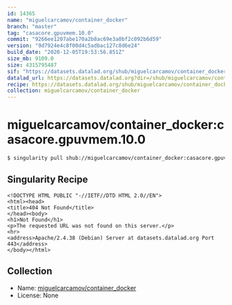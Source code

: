 ```yaml
---
id: 14365
name: "miguelcarcamov/container_docker"
branch: "master"
tag: "casacore.gpuvmem.10.0"
commit: "9266ee1207abe170a2b8ac69e3a0bf2c092b6d59"
version: "9d7924e4c8f00d4c5adbac127c8d6e24"
build_date: "2020-12-05T19:53:56.851Z"
size_mb: 9109.0
size: 4315795487
sif: "https://datasets.datalad.org/shub/miguelcarcamov/container_docker/casacore.gpuvmem.10.0/2020-12-05-9266ee12-9d7924e4/9d7924e4c8f00d4c5adbac127c8d6e24.sif"
datalad_url: https://datasets.datalad.org?dir=/shub/miguelcarcamov/container_docker/casacore.gpuvmem.10.0/2020-12-05-9266ee12-9d7924e4/
recipe: https://datasets.datalad.org/shub/miguelcarcamov/container_docker/casacore.gpuvmem.10.0/2020-12-05-9266ee12-9d7924e4/Singularity
collection: miguelcarcamov/container_docker
---
```


# miguelcarcamov/container_docker:casacore.gpuvmem.10.0

```bash
$ singularity pull shub://miguelcarcamov/container_docker:casacore.gpuvmem.10.0
```

## Singularity Recipe

```singularity
<!DOCTYPE HTML PUBLIC "-//IETF//DTD HTML 2.0//EN">
<html><head>
<title>404 Not Found</title>
</head><body>
<h1>Not Found</h1>
<p>The requested URL was not found on this server.</p>
<hr>
<address>Apache/2.4.38 (Debian) Server at datasets.datalad.org Port 443</address>
</body></html>
```

## Collection

 - Name: [miguelcarcamov/container_docker](https://github.com/miguelcarcamov/container_docker)
 - License: None

